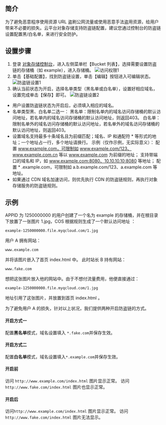 ## 简介
为了避免恶意程序使用资源 URL 盗刷公网流量或使用恶意手法盗用资源，给用户带来不必要的损失。云平台对象存储支持防盗链配置，建议您通过控制台的防盗链设置配置黑/白名单，来进行安全防护。

## 设置步骤
1. 登录 [对象存储控制台](http://console.tce.fsphere.cn/cos4/index)，进入左侧菜单栏【Bucket 列表】，选择需要设置防盗链的存储桶（如 example），进入存储桶。 
![访问权限1](http://imgcache.tce.fsphere.cn/image/mc.qcloudimg.com/static/img/b51d5a77d53c3416324ea3eb283c788c/image.png)
2. 单击【基础配置】，找到防盗链设置，单击【编辑】按钮进入可编辑状态。
![防盗链设置1](http://imgcache.tce.fsphere.cn/image/mc.qcloudimg.com/static/img/3d76b7e130d8917a41c4b2b7e8b1a730/image.png)
3. 确认当前状态为开启，选择名单类型（黑名单或白名单），设置好相应域名，设置完成单击【保存】即可。
![防盗链设置2](http://imgcache.tce.fsphere.cn/image/mc.qcloudimg.com/static/img/26a0d84534965325ca6902d7262181a8/image.png)


- 用户设置防盗链状态为开启后，必须填入相应的域名。
- 名单类型黑、白名单二选一：
黑名单：限制名单内的域名访问存储桶的默认访问地址，若名单内的域名访问存储桶的默认访问地址，则返回403。
白名单：限制名单外的域名访问存储桶的默认访问地址，若名单外的域名访问存储桶的默认访问地址，则返回403。
- 设置域名支持最多十条域名且为前缀匹配；域名、IP 和通配符 \* 等形式的地址；一个地址占一行，多个地址请换行。
示例（仅作示例，无实际意义）：
配置 www.example.com，可限制如 www.example.com/123、www.example.com.cn 等以 www.example.com 为前缀的地址；
支持带端口的域名和 IP，如 www.example.com:8080、10.10.10.10:8080 等地址；
配置 * .example.com，可限制如 a.b.example.com/123、a.example.com 等地址。
- 如果通过 CDN 域名加速访问，则优先执行 CDN 的防盗链规则，再执行对象存储服务的防盗链规则。

## 示例
APPID 为 1250000000 的用户创建了一个名为 example 的存储桶，并在根目录下放置了一张图片 1.jpg，COS 根据规则生成了一个默认访问地址 ：
```
example-1250000000.file.myqcloud.com/1.jpg
```
用户 A 拥有网站：
```
www.example.com
```
并将该图片嵌入了首页 index.html 中。
此时站长 B 持有网站：
```
www.fake.com
```
 想把这张图片放入他的网站中。由于不想付流量费用，他便直接通过：
```
example-1250000000.file.myqcloud.com/1.jpg
```
地址引用了这张图片，并放置到首页 index.html 。

为了避免用户 A 的损失，针对以上状况，我们提供两种开启防盗链的方式。
#### 开启方式一
 配置**黑名单**模式，域名设置填入 `*.fake.com`并保存生效。
#### 开启方式二
配置**白名单**模式，域名设置填入`*.example.com`并保存生效。
#### 开启前
访问 `http://www.example.com/index.html` 图片显示正常。
访问 `http://www.fake.com/index.html` 图片也显示正常。
#### 开启后
访问`http://www.example.com/index.html` 图片显示正常。
访问 `http://www.fake.com/index.html` 图片无法显示。

